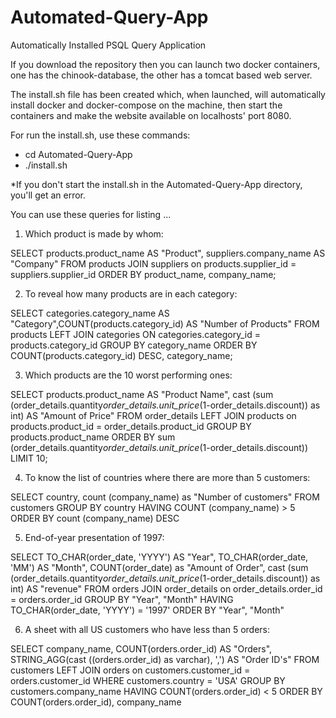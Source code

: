 # Automated-Query-App

Automatically Installed PSQL Query Application

If you download the repository then you can launch two docker containers, one has the chinook-database, the other has a tomcat based web server.

The install.sh file has been created which, when launched, will automatically install docker and docker-compose on the machine, 
then start the containers and make the website available on localhosts' port 8080.

For run the install.sh, use these commands:

- cd Automated-Query-App
- ./install.sh

*If you don't start the install.sh in the Automated-Query-App directory, you'll get an error.

You can use these queries for listing ...

1) Which product is made by whom:

SELECT products.product_name AS "Product", suppliers.company_name AS "Company"
FROM products
JOIN suppliers on products.supplier_id = suppliers.supplier_id
ORDER BY product_name, company_name;

2) To reveal how many products are in each category:

SELECT categories.category_name AS "Category",COUNT(products.category_id) AS "Number of Products" FROM products
LEFT JOIN categories ON categories.category_id = products.category_id
GROUP BY category_name
ORDER BY COUNT(products.category_id) DESC, category_name;

3) Which products are the 10 worst performing ones:

SELECT products.product_name AS "Product Name", cast (sum (order_details.quantity*order_details.unit_price*(1-order_details.discount)) as int)  AS "Amount of Price"
FROM order_details
LEFT JOIN products on products.product_id = order_details.product_id
GROUP BY products.product_name
ORDER BY sum (order_details.quantity*order_details.unit_price*(1-order_details.discount))
LIMIT 10;

4) To know the list of countries where there are more than 5 customers:

SELECT country, count (company_name) as "Number of customers"
FROM customers
GROUP BY country
HAVING COUNT (company_name) > 5
ORDER BY count (company_name) DESC

5) End-of-year presentation of 1997:

SELECT TO_CHAR(order_date, 'YYYY') AS "Year", TO_CHAR(order_date, 'MM') AS "Month", COUNT(order_date) as "Amount of Order",
cast (sum (order_details.quantity*order_details.unit_price*(1-order_details.discount)) as int)  AS "revenue"
FROM orders
JOIN order_details on order_details.order_id = orders.order_id
GROUP BY "Year", "Month"
HAVING TO_CHAR(order_date, 'YYYY') = '1997'
ORDER BY "Year", "Month"

6) A sheet with all US customers who have less than 5 orders:

SELECT company_name, COUNT(orders.order_id) AS "Orders", STRING_AGG(cast ((orders.order_id) as varchar), ',') AS "Order ID's"
FROM customers
LEFT JOIN orders on customers.customer_id = orders.customer_id
WHERE customers.country = 'USA'
GROUP BY customers.company_name
HAVING COUNT(orders.order_id) < 5
ORDER BY COUNT(orders.order_id), company_name

